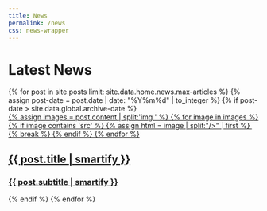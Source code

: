 ```yaml
---
title: News
permalink: /news
css: news-wrapper
---
```

# Latest News

<div class="post-container">
    {% for post in site.posts limit: site.data.home.news.max-articles %}
        {% assign post-date = post.date | date: "%Y%m%d" | to_integer %}
        {% if post-date > site.data.global.archive-date %}
            <a href="{{ post.url }}">
                <article>
                    <div class="img-wrapper">
                        {% assign images = post.content | split:'img ' %} 
                        {% for image in images %}
                            {% if image contains 'src' %}
                                {% assign html = image | split:"/>" | first %}
                                <img loading="lazy" {{ html }} />
                                {% break %}
                            {% endif %}
                        {% endfor %}
                    </div>
                    <div class="content-wrapper">
                        <h2>
                            {{ post.title | smartify }}
                        </h2>
                        <h3>
                            {{ post.subtitle | smartify }}
                        </h3>
                    </div>
                </article>
            </a>
        {% endif %}
    {% endfor %}
</div>